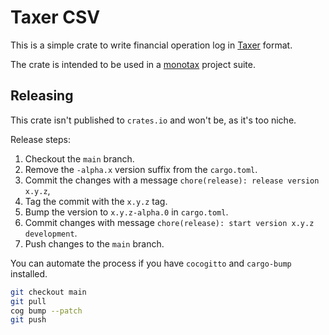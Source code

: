 # Taxer CSV

This is a simple crate to write financial operation log in [Taxer](https://taxer.ua/uk/kb/import-vipiski-v-csv-fajl-samostijne-stvorennya-csv-fajlu) format.

The crate is intended to be used in a [monotax](https://github.com/dimasmith/monotax) project suite.

## Releasing

This crate isn't published to `crates.io` and won't be, as it's too niche.

Release steps:

1. Checkout the `main` branch.
2. Remove the `-alpha.x` version suffix from the `cargo.toml`.
3. Commit the changes with a message `chore(release): release version x.y.z`,
4. Tag the commit with the `x.y.z` tag.
5. Bump the version to `x.y.z-alpha.0` in `cargo.toml`.
6. Commit changes with message `chore(release): start version x.y.z development`.
7. Push changes to the `main` branch.

You can automate the process if you have `cocogitto` and `cargo-bump` installed.

```bash
git checkout main
git pull
cog bump --patch
git push

```

